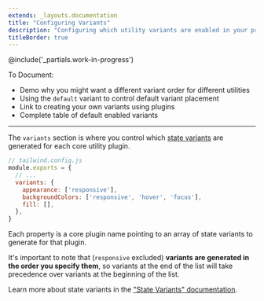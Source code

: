 ```yaml
---
extends: _layouts.documentation
title: "Configuring Variants"
description: "Configuring which utility variants are enabled in your project."
titleBorder: true
---
```


@include('_partials.work-in-progress')

To Document:

- Demo why you might want a different variant order for different utilities
- Using the `default` variant to control default variant placement
- Link to creating your own variants using plugins
- Complete table of default enabled variants

---

The `variants` section is where you control which [state variants](/docs/state-variants) are generated for each core utility plugin.

```js
// tailwind.config.js
module.exports = {
  // ...
  variants: {
    appearance: ['responsive'],
    backgroundColors: ['responsive', 'hover', 'focus'],
    fill: [],
  },
}
```

Each property is a core plugin name pointing to an array of state variants to generate for that plugin.

It's important to note that (`responsive` excluded) **variants are generated in the order you specify them**, so variants at the end of the list will take precedence over variants at the beginning of the list.

Learn more about state variants in the ["State Variants" documentation](/docs/state-variants).
